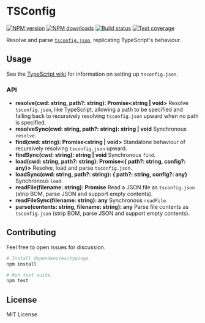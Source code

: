 # TSConfig

[![NPM version][npm-image]][npm-url]
[![NPM downloads][downloads-image]][downloads-url]
[![Build status][travis-image]][travis-url]
[![Test coverage][coveralls-image]][coveralls-url]

Resolve and parse [`tsconfig.json`](https://github.com/Microsoft/TypeScript/wiki/tsconfig.json), replicating TypeScript's behaviour.

## Usage

See the [TypeScript wiki](https://github.com/Microsoft/TypeScript/wiki/tsconfig.json) for information on setting up `tsconfig.json`.

### API

* **resolve(cwd: string, path?: string): Promise<string | void>** Resolve `tsconfig.json`, like TypeScript, allowing a path to be specified and falling back to recursively resolving `tsconfig.json` upward when no path is specified.
* **resolveSync(cwd: string, path?: string): string | void** Synchronous `resolve`.
* **find(cwd: string): Promise<string | void>** Standalone behaviour of recursively resolving `tsconfig.json` upward.
* **findSync(cwd: string): string | void** Synchronous `find`.
* **load(cwd: string, path?: string): Promise<{ path?: string, config?: any}>** Resolve, load and parse `tsconfig.json`.
* **loadSync(cwd: string, path?: string): { path?: string, config?: any}** Synchronous `load`.
* **readFile(filename: string): Promise<any>** Read a JSON file as `tsconfig.json` (strip BOM, parse JSON and support empty contents).
* **readFileSync(filename: string): any** Synchronous `readFile`.
* **parse(contents: string, filename: string): any** Parse file contents as `tsconfig.json` (strip BOM, parse JSON and support empty contents).

## Contributing

Feel free to open issues for discussion.

```sh
# Install dependencies/typings.
npm install

# Run test suite.
npm test
```

## License

MIT License

[npm-image]: https://img.shields.io/npm/v/tsconfig.svg?style=flat
[npm-url]: https://npmjs.org/package/tsconfig
[downloads-image]: https://img.shields.io/npm/dm/tsconfig.svg?style=flat
[downloads-url]: https://npmjs.org/package/tsconfig
[travis-image]: https://img.shields.io/travis/TypeStrong/tsconfig.svg?style=flat
[travis-url]: https://travis-ci.org/TypeStrong/tsconfig
[coveralls-image]: https://img.shields.io/coveralls/TypeStrong/tsconfig.svg?style=flat
[coveralls-url]: https://coveralls.io/r/TypeStrong/tsconfig?branch=master
